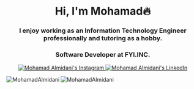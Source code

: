 <h1 align="center">Hi, I'm Mohamad🔥</h1>
<h3 align="center">I enjoy working as an Information Technology Engineer professionally and tutoring as a hobby.</h3>
<h3 align="center">Software Developer at FYI.INC.</h3>

<p align="center">
  <a href="http://instagram.com/m.m.midani/">
    <img src="https://img.shields.io/badge/follow-%40mmalmidani%20177+-1DA1F2?label=Instagram&logo=instagram&style=for-the-badge&color=blue" alt="Mohamad Almidani's Instagram"/>
  </a>
  <a href="https://www.linkedin.com/in/mmalmidani/">
    <img src="https://img.shields.io/badge/follow-%40mmalmidani%20800+-1DA1F2?label=LinkedIn&logo=linkedin&style=for-the-badge&color=blue" alt="Mohamad Almidani's LinkedIn"/>
  </a>
</p>

<p><img align="left" src="https://github-readme-stats.vercel.app/api/top-langs?username=MouazMidani&show_icons=true&locale=en&layout=compact&theme=great-gatsby" alt="MohamadAlmidani" /></p>

<p><img align="center" src="https://github-readme-streak-stats.herokuapp.com/?user=MouazMidani&&theme=great-gatsby" alt="MohamadAlmidani" /></p>

<!---
MouazMidani/MouazMidani is a ✨ special ✨ repository because its `README.md` (this file) appears on your GitHub profile.
You can click the Preview link to take a look at your changes.
--->
